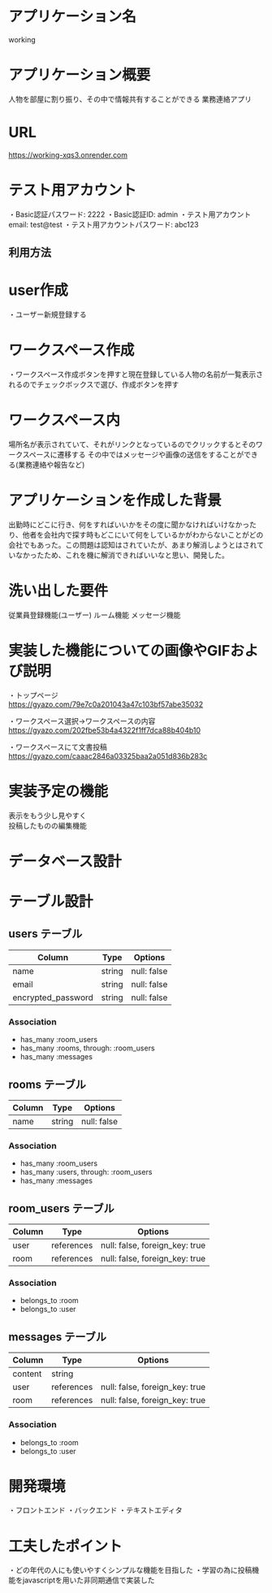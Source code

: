 # アプリケーション名
working

# アプリケーション概要
人物を部屋に割り振り、その中で情報共有することができる
業務連絡アプリ

# URL
https://working-xqs3.onrender.com

# テスト用アカウント
・Basic認証パスワード: 2222
・Basic認証ID: admin
・テスト用アカウントemail: test@test
・テスト用アカウントパスワード: abc123 


## 利用方法
# user作成
・ユーザー新規登録する
# ワークスペース作成
・ワークスペース作成ボタンを押すと現在登録している人物の名前が一覧表示されるのでチェックボックスで選び、作成ボタンを押す
# ワークスペース内
場所名が表示されていて、それがリンクとなっているのでクリックするとそのワークスペースに遷移する
その中ではメッセージや画像の送信をすることができる(業務連絡や報告など)

# アプリケーションを作成した背景
出勤時にどこに行き、何をすればいいかをその度に聞かなければいけなかったり、他者を会社内で探す時もどこにいて何をしているかがわからないことがどの会社でもあった。この問題は認知はされていたが、あまり解消しようとはされていなかったため、これを機に解消できればいいなと思い、開発した。

# 洗い出した要件
従業員登録機能(ユーザー)
ルーム機能
メッセージ機能


# 実装した機能についての画像やGIFおよび説明
・トップページ<br>
https://gyazo.com/79e7c0a201043a47c103bf57abe35032

・ワークスペース選択→ワークスペースの内容<br>
https://gyazo.com/202fbe53b4a4322f1ff7dca88b404b10

・ワークスペースにて文書投稿<br>
https://gyazo.com/caaac2846a03325baa2a051d836b283c
# 実装予定の機能
表示をもう少し見やすく<br>
投稿したものの編集機能

# データベース設計
# テーブル設計

## users テーブル

| Column             | Type   | Options     |
| ------------------ | ------ | ----------- |
| name               | string | null: false |
| email              | string | null: false |
| encrypted_password | string | null: false |

### Association

- has_many :room_users
- has_many :rooms, through: :room_users
- has_many :messages


## rooms テーブル

| Column | Type   | Options     |
| ------ | ------ | ----------- |
| name   | string | null: false |

### Association

- has_many :room_users
- has_many :users, through: :room_users
- has_many :messages


## room_users テーブル

| Column | Type       | Options                        |
| ------ | ---------- | ------------------------------ |
| user   | references | null: false, foreign_key: true |
| room   | references | null: false, foreign_key: true |

### Association

- belongs_to :room
- belongs_to :user


## messages テーブル

| Column  | Type       | Options                        |
| ------- | ---------- | ------------------------------ |
| content | string     |                                |
| user    | references | null: false, foreign_key: true |
| room    | references | null: false, foreign_key: true |

### Association

- belongs_to :room
- belongs_to :user

# 開発環境
・フロントエンド
・バックエンド
・テキストエディタ

# 工夫したポイント
・どの年代の人にも使いやすくシンプルな機能を目指した
・学習の為に投稿機能をjavascriptを用いた非同期通信で実装した

